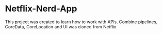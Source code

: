 # Netflix-Nerd-App

This project was created to learn how to work with APIs, Combine pipelines, CoreData, CoreLocation and UI was cloned from Netflix

